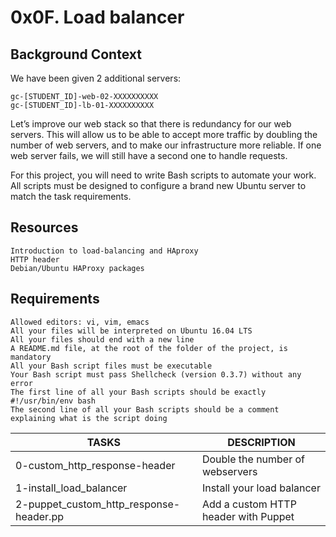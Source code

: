 # 0x0F. Load balancer

## Background Context

We have been given 2 additional servers:

    gc-[STUDENT_ID]-web-02-XXXXXXXXXX
    gc-[STUDENT_ID]-lb-01-XXXXXXXXXX

Let’s improve our web stack so that there is redundancy for our web servers. This will allow us to be able to accept more traffic by doubling the number of web servers, and to make our infrastructure more reliable. If one web server fails, we will still have a second one to handle requests.

For this project, you will need to write Bash scripts to automate your work. All scripts must be designed to configure a brand new Ubuntu server to match the task requirements.

## Resources


    Introduction to load-balancing and HAproxy
    HTTP header
    Debian/Ubuntu HAProxy packages

## Requirements


    Allowed editors: vi, vim, emacs
    All your files will be interpreted on Ubuntu 16.04 LTS
    All your files should end with a new line
    A README.md file, at the root of the folder of the project, is mandatory
    All your Bash script files must be executable
    Your Bash script must pass Shellcheck (version 0.3.7) without any error
    The first line of all your Bash scripts should be exactly #!/usr/bin/env bash
    The second line of all your Bash scripts should be a comment explaining what is the script doing

| TASKS | DESCRIPTION |
| ----- | ----------- |
| 0-custom_http_response-header | Double the number of webservers |
| 1-install_load_balancer | Install your load balancer |
| 2-puppet_custom_http_response-header.pp | Add a custom HTTP header with Puppet |
